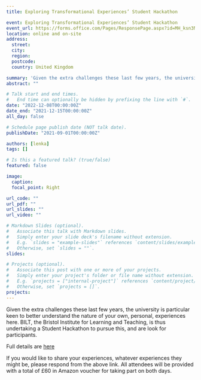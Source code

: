 ```yaml
---
title: Exploring Transformational Experiences’ Student Hackathon

event: Exploring Transformational Experiences’ Student Hackathon
event_url: https://forms.office.com/Pages/ResponsePage.aspx?id=MH_ksn3NTkql2rGM8aQVG1MIgBY5ydtEuyu5O33MAe5UNkZaVUlBUEg1OUxRWVNaQ0k5VEpHU0Q2My4u&wdLOR=c483DE9E2-EC2A-45DA-AA4B-C45D2295921E
location: online and on-site
address:
  street: 
  city: 
  region: 
  postcode: 
  country: United Kingdom

summary: 'Given the extra challenges these last few years, the university is particular keen to better understand the nature of your own, personal, experiences here. BILT, the Bristol Institute for Learning and Teaching, is thus undertaking a Student Hackathon to pursue this, and are look for participants.'
abstract: ""

# Talk start and end times.
#   End time can optionally be hidden by prefixing the line with `#`.
date: "2022-12-08T00:00:00Z"
date_end: "2021-12-15T00:00:00Z"
all_day: false

# Schedule page publish date (NOT talk date).
publishDate: "2021-09-01T00:00:00Z"

authors: [lenka]
tags: []

# Is this a featured talk? (true/false)
featured: false

image:
  caption: 
  focal_point: Right

url_code: ""
url_pdf: ""
url_slides: ""
url_video: ""

# Markdown Slides (optional).
#   Associate this talk with Markdown slides.
#   Simply enter your slide deck's filename without extension.
#   E.g. `slides = "example-slides"` references `content/slides/example-slides.md`.
#   Otherwise, set `slides = ""`.
slides:

# Projects (optional).
#   Associate this post with one or more of your projects.
#   Simply enter your project's folder or file name without extension.
#   E.g. `projects = ["internal-project"]` references `content/project/deep-learning/index.md`.
#   Otherwise, set `projects = []`.
projects:
---
```


Given the extra challenges these last few years, the university is particular keen to better understand the nature of your own, personal, experiences here. BILT, the Bristol Institute for Learning and Teaching, is thus undertaking a Student Hackathon to pursue this, and are look for participants.

Full details are [here](https://forms.office.com/Pages/ResponsePage.aspx?id=MH_ksn3NTkql2rGM8aQVG1MIgBY5ydtEuyu5O33MAe5UNkZaVUlBUEg1OUxRWVNaQ0k5VEpHU0Q2My4u&wdLOR=c483DE9E2-EC2A-45DA-AA4B-C45D2295921E_)

If you would like to share your experiences, whatever experiences they might be, please respond from the above link.
All attendees will be provided with a total of £60 in Amazon voucher for taking part on both days.

